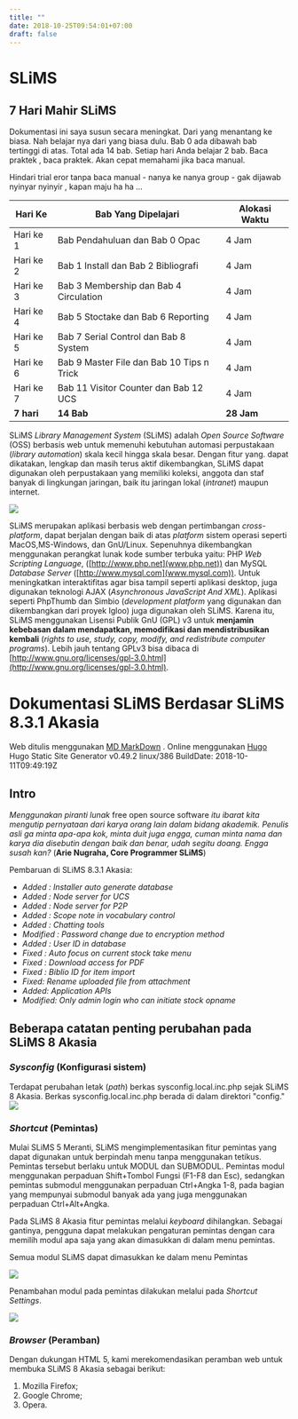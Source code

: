 ```yaml
---
title: ""
date: 2018-10-25T09:54:01+07:00
draft: false
---
```

# SLiMS

## 7 Hari Mahir SLiMS
Dokumentasi ini saya susun secara meningkat. Dari yang menantang ke biasa. Nah belajar nya dari yang biasa dulu. Bab 0 ada dibawah bab tertinggi di atas. Total ada 14 bab. Setiap hari Anda belajar 2 bab. Baca praktek , baca praktek. Akan cepat memahami jika baca manual. 

Hindari trial eror tanpa baca manual - nanya ke nanya group - gak dijawab nyinyar nyinyir , kapan maju ha ha ...

Hari Ke | Bab Yang Dipelajari | Alokasi Waktu
--- | --- | ---
Hari ke 1 | Bab Pendahuluan dan Bab 0 Opac| 4 Jam
Hari ke 2 | Bab 1 Install  dan Bab 2 Bibliografi | 4 Jam
Hari ke 3 | Bab 3 Membership dan Bab 4 Circulation | 4 Jam
Hari ke 4 | Bab 5 Stoctake dan Bab 6 Reporting | 4 Jam
Hari ke 5 | Bab 7 Serial Control dan Bab 8 System | 4 Jam
Hari ke 6 | Bab 9 Master File dan Bab 10 Tips n Trick | 4 Jam
Hari ke 7 | Bab 11 Visitor Counter dan Bab 12 UCS | 4 Jam
**7 hari** | **14 Bab** | **28 Jam**

SLiMS _Library Management System_ (SLiMS) adalah _Open Source Software_ (OSS) berbasis web untuk memenuhi kebutuhan automasi perpustakaan (_library automation_) skala kecil hingga skala besar. Dengan fitur yang. dapat dikatakan, lengkap dan masih terus aktif dikembangkan, SLiMS dapat digunakan oleh perpustakaan yang memiliki koleksi, anggota dan staf banyak di lingkungan jaringan, baik itu jaringan lokal (_intranet_) maupun internet.

![](assets/slims_logo_baru.png)

SLiMS merupakan aplikasi berbasis web dengan pertimbangan _cross-platform_, dapat berjalan dengan baik di atas _platform_ sistem operasi seperti MacOS,MS-Windows, dan GnU/Linux. Sepenuhnya dikembangkan menggunakan perangkat lunak kode sumber terbuka yaitu: PHP _Web Scripting Language_, ([http://www.php.net](www.php.net)) dan MySQL _Database Server_ ([http://www.mysql.com](www.mysql.com)). Untuk meningkatkan interaktifitas agar bisa tampil seperti aplikasi desktop, juga digunakan teknologi AJAX (_Asynchronous JavaScript And XML_). Aplikasi seperti PhpThumb dan Simbio (_development platform_ yang digunakan dan dikembangkan dari proyek Igloo) juga digunakan oleh SLiMS. Karena itu, SLiMS menggunakan Lisensi Publik GnU (GPL) v3 untuk **menjamin kebebasan dalam mendapatkan, memodifikasi dan mendistribusikan kembali** (_rights to use, study, copy, modify, and redistribute computer programs_). Lebih jauh tentang GPLv3 bisa dibaca di [http://www.gnu.org/licenses/gpl-3.0.html](http://www.gnu.org/licenses/gpl-3.0.html).

# Dokumentasi SLiMS Berdasar SLiMS 8.3.1 Akasia

Web ditulis menggunakan [MD MarkDown](https://en.wikipedia.org/wiki/Markdown) . Online menggunakan [Hugo](https://hugo.io) Hugo Static Site Generator v0.49.2 linux/386 BuildDate: 2018-10-11T09:49:19Z

## Intro

_Menggunakan piranti lunak_ free open source software _itu ibarat kita mengutip pernyataan dari karya orang lain dalam bidang akademik. Penulis asli ga minta apa-apa kok, minta duit juga engga, cuman minta nama dan karya dia disebutin dengan baik dan benar, udah segitu doang. Engga susah kan?_ (**Arie Nugraha, Core Programmer SLiMS**)

Pembaruan di SLiMS 8.3.1 Akasia:

* _Added : Installer auto generate database_
* _Added : Node server for UCS_
* _Added : Node server for P2P_
* _Added : Scope note in vocabulary control_
* _Added : Chatting tools_
* _Modified : Password change due to encryption method_
* _Added : User ID in database_
* _Fixed : Auto focus on current stock take menu_
* _Fixed : Download access for PDF_
* _Fixed : Biblio ID for item import_
* _Fixed: Rename uploaded file from attachment_
* _Added: Application APIs_
* _Modified: Only admin login who can initiate stock opname_

## Beberapa catatan penting perubahan pada SLiMS 8 Akasia

### _Sysconfig_ (Konfigurasi sistem)

Terdapat perubahan letak (_path_) berkas sysconfig.local.inc.php sejak SLiMS 8 Akasia. Berkas sysconfig.local.inc.php berada di dalam direktori "config."
![](assets/config1.png)

### _Shortcut_ (Pemintas)

Mulai SLiMS 5 Meranti, SLiMS mengimplementasikan fitur pemintas yang dapat digunakan untuk berpindah menu tanpa menggunakan tetikus. Pemintas tersebut berlaku untuk MODUL dan SUBMODUL. Pemintas modul menggunakan perpaduan Shift+Tombol Fungsi (F1-F8 dan Esc), sedangkan pemintas submodul menggunakan perpaduan Ctrl+Angka 1-8, pada bagian yang mempunyai submodul banyak ada yang juga menggunakan perpaduan Ctrl+Alt+Angka.

Pada SLiMS 8 Akasia fitur pemintas melalui _keyboard_ dihilangkan. Sebagai gantinya, pengguna dapat melakukan pengaturan pemintas dengan cara memilih modul apa saja yang akan dimasukkan di dalam menu pemintas.

Semua modul SLiMS dapat dimasukkan ke dalam menu Pemintas

![](assets/shortcut.png)

Penambahan modul pada pemintas dilakukan melalui pada _Shortcut Settings_.

![](assets/shortcut1.png)

### _Browser_ (Peramban)

Dengan dukungan HTML 5, kami merekomendasikan peramban web untuk membuka SLiMS 8 Akasia sebagai berikut:

1. Mozilla Firefox;
2. Google Chrome;
3. Opera.



